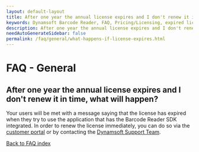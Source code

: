 ```yaml
---
layout: default-layout
title: After one year the annual license expires and I don't renew it in time, what will happen?
keywords: Dynamsoft Barcode Reader, FAQ, Pricing/Licensing, expired license
description: After one year the annual license expires and I don't renew it in time, what will happen?
needAutoGenerateSidebar: false
permalink: /faq/general/what-happens-if-license-expires.html
---
```


# FAQ - General

## After one year the annual license expires and I don't renew it in time, what will happen?

Your users will be met with a message saying that the license has expired when they try to use the application that has the Barcode Reader SDK integrated. In order to renew the license immediately, you can do so via the [customer portal](https://www.dynamsoft.com/customer/license/fullLicense) or by contacting the [Dynamsoft Support Team](https://www.dynamsoft.com/company/contact/).

[Back to FAQ index](index.md)
